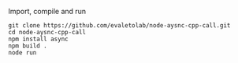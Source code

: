 Import, compile and run

```
git clone https://github.com/evaletolab/node-aysnc-cpp-call.git
cd node-aysnc-cpp-call
npm install async
npm build .
node run
```
